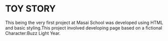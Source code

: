 # TOY STORY
This being the very first project at Masai School was developed using HTML and basic styling.This project involved developing page based on a fictional Character:Buzz Light Year.
